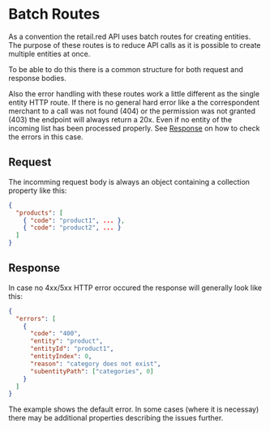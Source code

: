 # Batch Routes

As a convention the retail.red API uses batch routes for creating entities. The purpose of these routes is to reduce API calls as it is possible to create multiple entities at once.

To be able to do this there is a common structure for both request and response bodies.

Also the error handling with these routes work a little different as the single entity HTTP route. If there is no general hard error like a the correspondent merchant to a call was not found (404) or the permission was not granted (403) the endpoint will always return a 20x. Even if no entity of the incoming list has been processed properly. See [Response](#response) on how to check the errors in this case.

## Request

The incomming request body is always an object containing a collection property like this:

```json
{
  "products": [
    { "code": "product1", ... },
    { "code": "product2", ... }
  ]
}
```

## Response

In case no 4xx/5xx HTTP error occured the response will generally look like this:

```json
{
  "errors": [
    {
      "code": "400",
      "entity": "product",
      "entityId": "product1",
      "entityIndex": 0,
      "reason": "category does not exist",
      "subentityPath": ["categories", 0]
    }
  ]
}
```

The example shows the default error. In some cases (where it is necessay) there may be additional properties describing the issues further.
